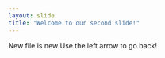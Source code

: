 ```yaml
---
layout: slide
title: "Welcome to our second slide!"
---
```

New file is new
Use the left arrow to go back!
